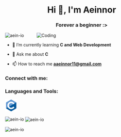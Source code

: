 <h1 align="center">Hi 👋, I'm Aeinnor</h1>
<h3 align="center">Forever a beginner :></h3>
<img align="right" alt="Coding" width="400" src="https://i.pinimg.com/originals/87/df/6d/87df6d60f4cc3c07968ae2127bddcc30.gif">

<p align="left"> <img src="https://komarev.com/ghpvc/?username=aein-io&label=Profile%20views&color=0e75b6&style=flat" alt="aein-io" /> </p>

- 🌱 I’m currently learning **C and Web Development**

- 💬 Ask me about **C**

- 📫 How to reach me **aaeinnor11@gmail.com**

<h3 align="left">Connect with me:</h3>
<p align="left">
</p>

<h3 align="left">Languages and Tools:</h3>
<p align="left"> <a href="https://www.cprogramming.com/" target="_blank" rel="noreferrer"> <img src="https://raw.githubusercontent.com/devicons/devicon/master/icons/c/c-original.svg" alt="c" width="40" height="40"/> </a> </p>

<p><img align="left" src="https://github-readme-stats.vercel.app/api/top-langs?username=aein-io&show_icons=true&locale=en&layout=compact" alt="aein-io" /></p>

<p>&nbsp;<img align="center" src="https://github-readme-stats.vercel.app/api?username=aein-io&show_icons=true&locale=en" alt="aein-io" /></p>

<p><img align="center" src="https://github-readme-streak-stats.herokuapp.com/?user=aein-io&" alt="aein-io" /></p>
